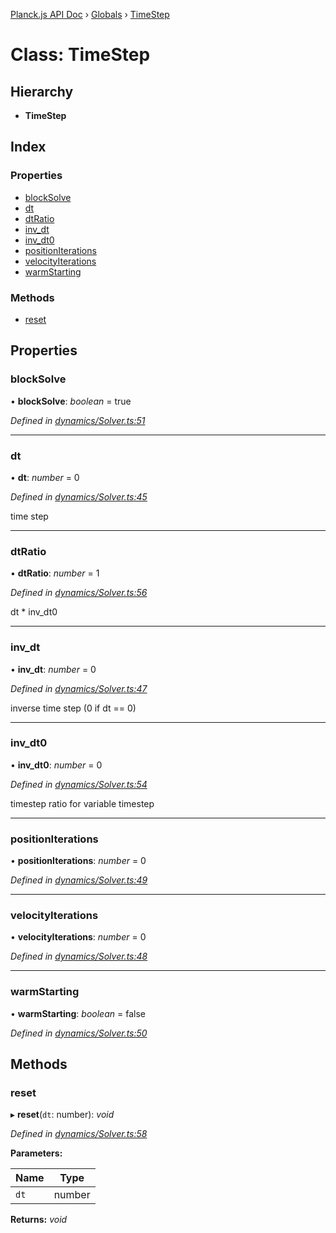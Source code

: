 [Planck.js API Doc](../README.md) › [Globals](../globals.md) › [TimeStep](timestep.md)

# Class: TimeStep

## Hierarchy

* **TimeStep**

## Index

### Properties

* [blockSolve](timestep.md#blocksolve)
* [dt](timestep.md#dt)
* [dtRatio](timestep.md#dtratio)
* [inv_dt](timestep.md#inv_dt)
* [inv_dt0](timestep.md#inv_dt0)
* [positionIterations](timestep.md#positioniterations)
* [velocityIterations](timestep.md#velocityiterations)
* [warmStarting](timestep.md#warmstarting)

### Methods

* [reset](timestep.md#reset)

## Properties

###  blockSolve

• **blockSolve**: *boolean* = true

*Defined in [dynamics/Solver.ts:51](https://github.com/shakiba/planck.js/blob/1bc1208/src/dynamics/Solver.ts#L51)*

___

###  dt

• **dt**: *number* = 0

*Defined in [dynamics/Solver.ts:45](https://github.com/shakiba/planck.js/blob/1bc1208/src/dynamics/Solver.ts#L45)*

time step

___

###  dtRatio

• **dtRatio**: *number* = 1

*Defined in [dynamics/Solver.ts:56](https://github.com/shakiba/planck.js/blob/1bc1208/src/dynamics/Solver.ts#L56)*

dt * inv_dt0

___

###  inv_dt

• **inv_dt**: *number* = 0

*Defined in [dynamics/Solver.ts:47](https://github.com/shakiba/planck.js/blob/1bc1208/src/dynamics/Solver.ts#L47)*

inverse time step (0 if dt == 0)

___

###  inv_dt0

• **inv_dt0**: *number* = 0

*Defined in [dynamics/Solver.ts:54](https://github.com/shakiba/planck.js/blob/1bc1208/src/dynamics/Solver.ts#L54)*

timestep ratio for variable timestep

___

###  positionIterations

• **positionIterations**: *number* = 0

*Defined in [dynamics/Solver.ts:49](https://github.com/shakiba/planck.js/blob/1bc1208/src/dynamics/Solver.ts#L49)*

___

###  velocityIterations

• **velocityIterations**: *number* = 0

*Defined in [dynamics/Solver.ts:48](https://github.com/shakiba/planck.js/blob/1bc1208/src/dynamics/Solver.ts#L48)*

___

###  warmStarting

• **warmStarting**: *boolean* = false

*Defined in [dynamics/Solver.ts:50](https://github.com/shakiba/planck.js/blob/1bc1208/src/dynamics/Solver.ts#L50)*

## Methods

###  reset

▸ **reset**(`dt`: number): *void*

*Defined in [dynamics/Solver.ts:58](https://github.com/shakiba/planck.js/blob/1bc1208/src/dynamics/Solver.ts#L58)*

**Parameters:**

Name | Type |
------ | ------ |
`dt` | number |

**Returns:** *void*
